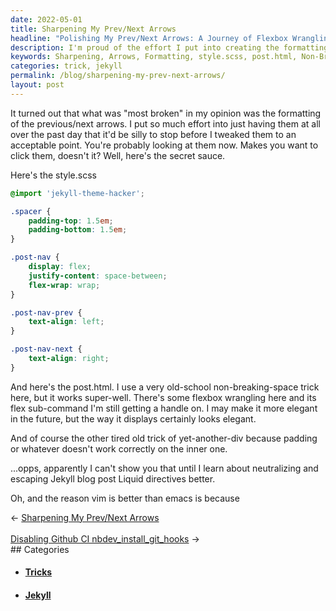 ```yaml
---
date: 2022-05-01
title: Sharpening My Prev/Next Arrows
headline: "Polishing My Prev/Next Arrows: A Journey of Flexbox Wrangling and Liquid Directive Neutralizing"
description: I'm proud of the effort I put into creating the formatting of the previous/next arrows on my website. I used style.scss, post.html, a non-breaking-space trick, and flexbox wrangling to make them look elegant. I'm still learning how to neutralize and escape Jekyll blog post Liquid directives, but I'm excited to share the results of my work. Click to read more!
keywords: Sharpening, Arrows, Formatting, style.scss, post.html, Non-Breaking-Space, Trick, Flexbox, Wrangling, Neutralize, Escape, Jekyll, Blog, Liquid, Directives, Results, Effort, Appealing, Proud, Work
categories: trick, jekyll
permalink: /blog/sharpening-my-prev-next-arrows/
layout: post
---
```



It turned out that what was "most broken" in my opinion was the formatting of
the previous/next arrows. I put so much effort into just having them at all
over the past day that it'd be silly to stop before I tweaked them to an
acceptable point. You're probably looking at them now. Makes you want to click
them, doesn't it? Well, here's the secret sauce.

Here's the style.scss

```css
@import 'jekyll-theme-hacker';

.spacer {
    padding-top: 1.5em;
    padding-bottom: 1.5em;
}

.post-nav {
    display: flex;
    justify-content: space-between;
    flex-wrap: wrap;
}

.post-nav-prev {
    text-align: left;
}

.post-nav-next {
    text-align: right;
}
```

And here's the post.html. I use a very old-school non-breaking-space trick
here, but it works super-well. There's some flexbox wrangling here and its
flex sub-command I'm still getting a handle on. I may make it more elegant in
the future, but the way it displays certainly looks elegant.

And of course the other tired old trick of yet-another-div because padding or
whatever doesn't work correctly on the inner one.

...opps, apparently I can't show you that until I learn about neutralizing and
escaping Jekyll blog post Liquid directives better.

Oh, and the reason vim is better than emacs is because


<div class="post-nav"><div class="post-nav-prev"><span class="arrow">&larr;&nbsp;</span><a href="/blog/sharpening-my-prev-next-arrows">Sharpening My Prev/Next Arrows</a></div> &nbsp; <div class="post-nav-next"><a href="/blog/disabling-github-ci-nbdev-install-git-hooks">Disabling Github CI nbdev_install_git_hooks</a><span class="arrow">&nbsp;&rarr;</span></div></div>
## Categories

<ul>
<li><h4><a href='/trick/'>Tricks</a></h4></li>
<li><h4><a href='/jekyll/'>Jekyll</a></h4></li></ul>